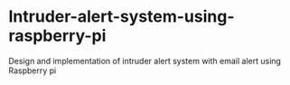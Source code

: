 # Intruder-alert-system-using-raspberry-pi
Design and implementation of intruder alert system with email alert using Raspberry pi
